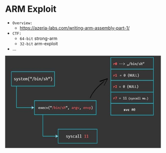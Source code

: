 # ARM Exploit

- `Overview:`
  * https://azeria-labs.com/writing-arm-assembly-part-1/
- `CTF:`
  * `64-bit` strong-arm
  * `32-bit` arm-exploit 
- ...

<img src="./images/arm-ROP.jpg" alt="seethefile" width="510" height="300">
